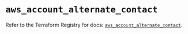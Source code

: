 # `aws_account_alternate_contact`

Refer to the Terraform Registry for docs: [`aws_account_alternate_contact`](https://registry.terraform.io/providers/hashicorp/aws/5.98.0/docs/resources/account_alternate_contact).
